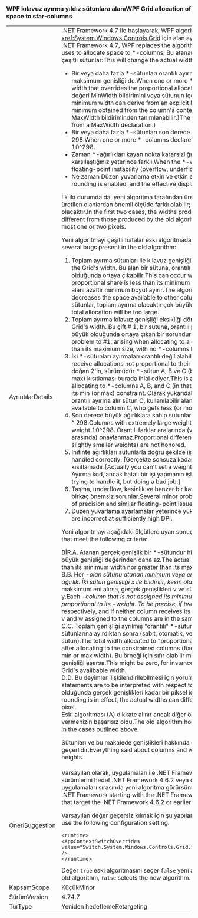 ### <a name="wpf-grid-allocation-of-space-to-star-columns"></a><span data-ttu-id="00ab4-101">WPF kılavuz ayırma yıldız sütunlara alanı</span><span class="sxs-lookup"><span data-stu-id="00ab4-101">WPF Grid allocation of space to star-columns</span></span>

|   |   |
|---|---|
|<span data-ttu-id="00ab4-102">Ayrıntılar</span><span class="sxs-lookup"><span data-stu-id="00ab4-102">Details</span></span>|<span data-ttu-id="00ab4-103">.NET Framework 4.7 ile başlayarak, WPF algoritmasının yerine geçer, <xref:System.Windows.Controls.Grid> için alan ayırmak için kullanır \*-sütun.</span><span class="sxs-lookup"><span data-stu-id="00ab4-103">Starting with the .NET Framework 4.7, WPF replaces the algorithm that <xref:System.Windows.Controls.Grid> uses to allocate space to \*-columns.</span></span> <span data-ttu-id="00ab4-104">Bu atanan gerçek genişlik değiştirecek \*-durumlarda çeşitli sütunlar:</span><span class="sxs-lookup"><span data-stu-id="00ab4-104">This will change the actual width assigned to \*-columns in a number of cases:</span></span><ul><li><span data-ttu-id="00ab4-105">Bir veya daha fazla \*-sütunları orantılı ayırma bu Sütu için geçersiz kılmaları minimum veya maksimum genişliği de.</span><span class="sxs-lookup"><span data-stu-id="00ab4-105">When one or more \*-columns also have a minimum or maximum width that overrides the proportional allocation for that colum.</span></span> <span data-ttu-id="00ab4-106">(En küçük genişliği açık bir değeri MinWidth bildirimini veya sütunun içerikten elde örtük bir en az türetilen.</span><span class="sxs-lookup"><span data-stu-id="00ab4-106">(The minimum width can derive from an explicit MinWidth declaration, or from an implicit minimum obtained from the column's content.</span></span> <span data-ttu-id="00ab4-107">En büyük genişliği yalnızca açıkça MaxWidth bildiriminden tanımlanabilir.)</span><span class="sxs-lookup"><span data-stu-id="00ab4-107">The maximum width can only be defined explicitly, from a MaxWidth declaration.)</span></span></li><li><span data-ttu-id="00ab4-108">Bir veya daha fazla *-sütunları son derece büyük bir bildirme *-ağırlık, 10'dan büyük ^ 298.</span><span class="sxs-lookup"><span data-stu-id="00ab4-108">When one or more *-columns declare an extremely large *-weight, greater than 10^298.</span></span></li><li><span data-ttu-id="00ab4-109">Zaman \*-ağırlıkları kayan nokta kararsızlığı (taşma, underflow, duyarlık kaybına) karşılaştığınız yeterince farklı.</span><span class="sxs-lookup"><span data-stu-id="00ab4-109">When the \*-weights are sufficiently different to encounter floating-point instability (overflow, underflow, loss of precision).</span></span></li><li><span data-ttu-id="00ab4-110">Ne zaman Düzen yuvarlama etkin ve etkin ekranı DPI yeterince yüksekse.</span><span class="sxs-lookup"><span data-stu-id="00ab4-110">When layout rounding is enabled, and the effective display DPI is sufficiently high.</span></span></li></ul><span data-ttu-id="00ab4-111">İlk iki durumda da, yeni algoritma tarafından üretilen genişlikler eski algoritma tarafından üretilen olanlardan önemli ölçüde farklı olabilir; en son durumda fark en çok bir veya iki piksel olacaktır.</span><span class="sxs-lookup"><span data-stu-id="00ab4-111">In the first two cases, the widths produced by the new algorithm can be significantly different from those produced by the old algorithm; in the last case, the difference will be at most one or two pixels.</span></span><p/><span data-ttu-id="00ab4-112">Yeni algoritmayı çeşitli hatalar eski algoritmada mevcut düzeltmesi:</span><span class="sxs-lookup"><span data-stu-id="00ab4-112">The new algorithm fixes several bugs present in the old algorithm:</span></span><ol><li><span data-ttu-id="00ab4-113">Toplam ayırma sütunları ile kılavuz genişliği aşabilir.</span><span class="sxs-lookup"><span data-stu-id="00ab4-113">Total allocation to columns can exceed the Grid's width.</span></span> <span data-ttu-id="00ab4-114">Bu alan bir sütuna, orantılı paylaşımı ayırma, en düşük boyuttan daha az olduğunda ortaya çıkabilir.</span><span class="sxs-lookup"><span data-stu-id="00ab4-114">This can occur when allocating space to a column whose proportional share is less than its minimum size.</span></span> <span data-ttu-id="00ab4-115">Algoritma için diğer sütunları kullanılabilir alanı azaltır minimum boyut ayırır.</span><span class="sxs-lookup"><span data-stu-id="00ab4-115">The algorithm allocates the minimum size, which decreases the space available to other columns.</span></span> <span data-ttu-id="00ab4-116">Varsa hiçbir \*-ayırmak için kalan sütunlar, toplam ayırma olacaktır çok büyük.</span><span class="sxs-lookup"><span data-stu-id="00ab4-116">If there are no \*-columns left to allocate, the total allocation will be too large.</span></span></li><li><span data-ttu-id="00ab4-117">Toplam ayırma kılavuz genişliği eksikliği dönebilir.</span><span class="sxs-lookup"><span data-stu-id="00ab4-117">Total allocation can fall short of the Grid's width.</span></span> <span data-ttu-id="00ab4-118">Bu çift # 1, bir sütuna, orantılı paylaşımı ayırma olmayan, en yüksek boyuttan büyük olduğunda ortaya çıkan bir sorundur \*-kayma yapılacak sol sütun.</span><span class="sxs-lookup"><span data-stu-id="00ab4-118">This is the dual problem to #1, arising when allocating to a column whose proportional share is greater than its maximum size, with no \*-columns left to take up the slack.</span></span></li><li><span data-ttu-id="00ab4-119">İki *-sütunları ayırmaları orantılı değil alabilir kendi *-ağırlıkları.</span><span class="sxs-lookup"><span data-stu-id="00ab4-119">Two *-columns can receive allocations not proportional to their *-weights.</span></span> <span data-ttu-id="00ab4-120">Bu bir milder #1 / # için ayırırken doğan 2'in, sürümüdür \*-sütun A, B ve C (bu sırayla) B'nin orantılı paylaşımı min (veya max) kısıtlaması burada ihlal ediyor.</span><span class="sxs-lookup"><span data-stu-id="00ab4-120">This is a milder version of #1/#2, arising when allocating to \*-columns A, B, and C (in that order), where B's proportional share violates its min (or max) constraint.</span></span> <span data-ttu-id="00ab4-121">Olarak yukarıdaki bu A kıyasla kimin daha az (veya daha fazla) orantılı ayırma alır sütun C, kullanılabilir alanı değiştirir,</span><span class="sxs-lookup"><span data-stu-id="00ab4-121">As above, this changes the space available to column C, who gets less (or more) proportional allocation than A did,</span></span></li><li><span data-ttu-id="00ab4-122">Son derece büyük ağırlıklara sahip sütunlar (&gt; 10 ^ 298) ağırlık 10 sahipmiş gibi davranılır ^ 298.</span><span class="sxs-lookup"><span data-stu-id="00ab4-122">Columns with extremely large weights (&gt; 10^298) are all treated as if they had weight 10^298.</span></span> <span data-ttu-id="00ab4-123">Orantılı farklar aralarında (ve biraz daha küçük ağırlıklara sahip sütunlar arasında) onaylanmaz.</span><span class="sxs-lookup"><span data-stu-id="00ab4-123">Proportional differences between them (and between columns with slightly smaller weights) are not honored.</span></span></li><li><span data-ttu-id="00ab4-124">İnifinte ağırlıkları sütunlarla doğru şekilde işlenmez.</span><span class="sxs-lookup"><span data-stu-id="00ab4-124">Columns with inifinte weights are not handled correctly.</span></span> <span data-ttu-id="00ab4-125">[Gerçekte sonsuza kadar bir ağırlık ayarlanamaz, ancak bu yapay bir kısıtlamadır.</span><span class="sxs-lookup"><span data-stu-id="00ab4-125">[Actually you can't set a weight to Infinity, but this is an artificial restriction.</span></span> <span data-ttu-id="00ab4-126">Ayırma kod, ancak hatalı bir işi yapmanın işlemek çalışıyordu.]</span><span class="sxs-lookup"><span data-stu-id="00ab4-126">The allocation code was trying to handle it, but doing a bad job.]</span></span></li><li><span data-ttu-id="00ab4-127">Taşma, underflow, kesinlik ve benzer bir kayan nokta sorunları kaybı önleme sırasında birkaç önemsiz sorunlar.</span><span class="sxs-lookup"><span data-stu-id="00ab4-127">Several minor problems while avoiding overflow, underflow, loss of precision and similar floating-point issues.</span></span></li><li><span data-ttu-id="00ab4-128">Düzen yuvarlama ayarlamalar yeterince yüksek DPI yanlış.</span><span class="sxs-lookup"><span data-stu-id="00ab4-128">Adjustments for layout rounding are incorrect at sufficiently high DPI.</span></span></li></ol><span data-ttu-id="00ab4-129">Yeni algoritmayı aşağıdaki ölçütlere uyan sonuçlar üretir:</span><span class="sxs-lookup"><span data-stu-id="00ab4-129">The new algorithm produces results that meet the following criteria:</span></span><p/><span data-ttu-id="00ab4-130">BİR.</span><span class="sxs-lookup"><span data-stu-id="00ab4-130">A.</span></span> <span data-ttu-id="00ab4-131">Atanan gerçek genişlik bir \*-sütundur hiçbir zaman minimum genişlik daha veya en büyük genişliği değerinden daha az.</span><span class="sxs-lookup"><span data-stu-id="00ab4-131">The actual width assigned to a \*-column is never less than its minimum width nor greater than its maximum width.</span></span><br/><span data-ttu-id="00ab4-132">B.</span><span class="sxs-lookup"><span data-stu-id="00ab4-132">B.</span></span> <span data-ttu-id="00ab4-133">Her <em>-olan sütunu atanan minimum veya en büyük genişliği orantılı genişlik atanan kendi <em>-ağırlık. İki sütun genişliği x ile bildirilir, kesin olarak</em> ve y</em> sırasıyla ve hiçbir sütun minimum veya maksimum eni alırsa, gerçek genişlikleri v ve sütunlara atanan w aynı oranda: v / w == x / y.</span><span class="sxs-lookup"><span data-stu-id="00ab4-133">Each <em>-column that is not assigned its minimum or maximum width is assigned a width proportional to its <em>-weight. To be precise, if two columns are declared with width x</em> and y</em> respectively, and if neither column receives its minimum or maximum width, the actual widths v and w assigned to the columns are in the same proportion: v / w == x / y.</span></span><br/><span data-ttu-id="00ab4-134">C.</span><span class="sxs-lookup"><span data-stu-id="00ab4-134">C.</span></span> <span data-ttu-id="00ab4-135">Toplam genişliği ayrılmış &quot;orantılı&quot; *-sütunları eşittir kullanılabilir alanı kısıtlanmış sütunlarına ayırdıktan sonra (sabit, otomatik, ve *-min veya max genişliklerini ayrılmış sütun).</span><span class="sxs-lookup"><span data-stu-id="00ab4-135">The total width allocated to &quot;proportional&quot; *-columns is equal to the space available after allocating to the constrained columns (fixed, auto, and *-columns that are allocated their min or max width).</span></span> <span data-ttu-id="00ab4-136">Bu örneği için sıfır olabilir minimum genişlikleri toplamı kılavuz availbable genişliği aşarsa.</span><span class="sxs-lookup"><span data-stu-id="00ab4-136">This might be zero, for instance if the sum of the minimum widths exceeds the Grid's availbable width.</span></span><br/><span data-ttu-id="00ab4-137">D.</span><span class="sxs-lookup"><span data-stu-id="00ab4-137">D.</span></span> <span data-ttu-id="00ab4-138">Bu deyimler ilişkilendirilebilmesi için yorumlanan üzeresiniz &quot;ideal&quot; düzeni.</span><span class="sxs-lookup"><span data-stu-id="00ab4-138">All these statements are to be interpreted with respect to the &quot;ideal&quot; layout.</span></span> <span data-ttu-id="00ab4-139">Düzen yuvarlama olduğunda gerçek genişlikleri kadar bir piksel ideal genişlikleri farklı olabilir.</span><span class="sxs-lookup"><span data-stu-id="00ab4-139">When layout rounding is in effect, the actual widths can differ from the ideal widths by as much as one pixel.</span></span><br/><span data-ttu-id="00ab4-140">Eski algoritması (A) dikkate alınır ancak diğer ölçütleri yukarıda özetlenen durumlarda vermenizin başarısız oldu.</span><span class="sxs-lookup"><span data-stu-id="00ab4-140">The old algorithm honored (A) but failed to honor the other criteria in the cases outlined above.</span></span><p/><span data-ttu-id="00ab4-141">Sütunları ve bu makalede genişlikleri hakkında denirse her şeyi de satır ve yükseklik için geçerlidir.</span><span class="sxs-lookup"><span data-stu-id="00ab4-141">Everything said about columns and widths in this article applies as well to rows and heights.</span></span>|
|<span data-ttu-id="00ab4-142">Öneri</span><span class="sxs-lookup"><span data-stu-id="00ab4-142">Suggestion</span></span>|<span data-ttu-id="00ab4-143">Varsayılan olarak, uygulamaları ile .NET Framework 4.7 başlangıç .NET Framework'ün hedef sürümlerini hedef .NET Framework 4.6.2 veya önceki sürümleri eski algoritması görürsünüz uygulamaları sırasında yeni algoritma görürsünüz.</span><span class="sxs-lookup"><span data-stu-id="00ab4-143">By default, apps that target versions of the .NET Framework starting with the .NET Framework 4.7 will see the new algorithm, while apps that target the .NET Framework 4.6.2 or earlier versions will see the old algorithm.</span></span><p/><span data-ttu-id="00ab4-144">Varsayılan değer geçersiz kılmak için şu yapılandırma ayarı kullanın:</span><span class="sxs-lookup"><span data-stu-id="00ab4-144">To override the default, use the following configuration setting:</span></span><pre><code class="lang-xml">&lt;runtime&gt;&#13;&#10;&lt;AppContextSwitchOverrides value=&quot;Switch.System.Windows.Controls.Grid.StarDefinitionsCanExceedAvailableSpace=true&quot; /&gt;&#13;&#10;&lt;/runtime&gt;&#13;&#10;</code></pre><span data-ttu-id="00ab4-145">Değer <code>true</code> eski algoritmasını seçer <code>false</code> yeni algoritmasını seçer.</span><span class="sxs-lookup"><span data-stu-id="00ab4-145">The value <code>true</code> selects the old algorithm, <code>false</code> selects the new algorithm.</span></span>|
|<span data-ttu-id="00ab4-146">Kapsam</span><span class="sxs-lookup"><span data-stu-id="00ab4-146">Scope</span></span>|<span data-ttu-id="00ab4-147">Küçük</span><span class="sxs-lookup"><span data-stu-id="00ab4-147">Minor</span></span>|
|<span data-ttu-id="00ab4-148">Sürüm</span><span class="sxs-lookup"><span data-stu-id="00ab4-148">Version</span></span>|<span data-ttu-id="00ab4-149">4.7</span><span class="sxs-lookup"><span data-stu-id="00ab4-149">4.7</span></span>|
|<span data-ttu-id="00ab4-150">Tür</span><span class="sxs-lookup"><span data-stu-id="00ab4-150">Type</span></span>|<span data-ttu-id="00ab4-151">Yeniden hedefleme</span><span class="sxs-lookup"><span data-stu-id="00ab4-151">Retargeting</span></span>|

